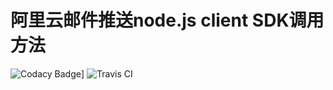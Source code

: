 # 阿里云邮件推送node.js client SDK调用方法
![Codacy Badge](https://api.codacy.com/project/badge/Grade/9072229136694dbcbd01b93584ff6f9f)]
![Travis CI](https://travis-ci.com/Sociosarbis/deep-interview-intermidiate.svg?token=grnPYuz7pHHs6VqNkrns&branch=master)
